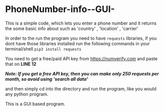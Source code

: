 # PhoneNumber-info--GUI-

This is a simple code, which lets you enter a phone number and it returns the some basic info about such as 'country' , 'location' , 'carrier'

In order to the run the program you need to have `requests` libraries, if you dont have those libraries installed run the following commands in your 
terminal/shell 
`pip3 install requests`

You need to get a free/paid API key from https://numverify.com and paste that on **LINE 12**

***Note: If you get a free API key, then you can make only 250 requests per month, so avoid using 'search all data'*** 

and then simply cd into the directory and run the program, like you would any python program.

This is a GUI based program.
